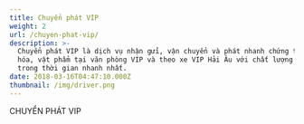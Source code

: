 ```yaml
---
title: Chuyển phát VIP
weight: 2
url: /chuyen-phat-vip/
description: >-
  Chuyển phát VIP là dịch vụ nhận gửi, vận chuyển và phát nhanh chứng từ, hàng
  hóa, vật phẩm tại văn phòng VIP và theo xe VIP Hải Âu với chất lượng tốt nhất,
  trong thời gian nhanh nhất.
date: 2018-03-16T04:47:10.000Z
thumbnail: /img/driver.png
---
```

CHUYỂN PHÁT VIP
